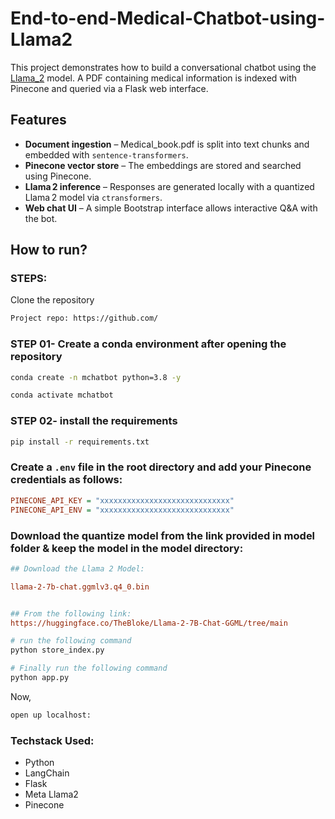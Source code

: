 # End-to-end-Medical-Chatbot-using-Llama2

This project demonstrates how to build a conversational chatbot using the [Llama_2](https://ai.meta.com/resources/models-and-libraries/llama-downloads/) model.  A PDF containing medical information is indexed with Pinecone and queried via a Flask web interface.

## Features

- **Document ingestion** – Medical_book.pdf is split into text chunks and embedded with `sentence-transformers`.
- **Pinecone vector store** – The embeddings are stored and searched using Pinecone.
- **Llama 2 inference** – Responses are generated locally with a quantized Llama 2 model via `ctransformers`.
- **Web chat UI** – A simple Bootstrap interface allows interactive Q&A with the bot.

## How to run?
### STEPS:

Clone the repository

```bash
Project repo: https://github.com/
```

### STEP 01- Create a conda environment after opening the repository

```bash
conda create -n mchatbot python=3.8 -y
```

```bash
conda activate mchatbot
```

### STEP 02- install the requirements
```bash
pip install -r requirements.txt
```


### Create a `.env` file in the root directory and add your Pinecone credentials as follows:

```ini
PINECONE_API_KEY = "xxxxxxxxxxxxxxxxxxxxxxxxxxxxx"
PINECONE_API_ENV = "xxxxxxxxxxxxxxxxxxxxxxxxxxxxx"
```


### Download the quantize model from the link provided in model folder & keep the model in the model directory:

```ini
## Download the Llama 2 Model:

llama-2-7b-chat.ggmlv3.q4_0.bin


## From the following link:
https://huggingface.co/TheBloke/Llama-2-7B-Chat-GGML/tree/main
```

```bash
# run the following command
python store_index.py
```

```bash
# Finally run the following command
python app.py
```

Now,
```bash
open up localhost:
```


### Techstack Used:

- Python
- LangChain
- Flask
- Meta Llama2
- Pinecone


